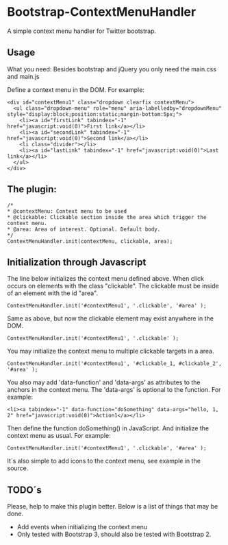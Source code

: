 Bootstrap-ContextMenuHandler
============================

A simple context menu handler for Twitter bootstrap.


Usage
------

What you need:
Besides bootstrap and jQuery you only need the main.css and main.js

Define a context menu in the DOM. For example:

    <div id="contextMenu1" class="dropdown clearfix contextMenu">
      <ul class="dropdown-menu" role="menu" aria-labelledby="dropdownMenu" style="display:block;position:static;margin-bottom:5px;">
        <li><a id="firstLink" tabindex="-1" href="javascript:void(0)">First link</a></li>
        <li><a id="secondLink" tabindex="-1" href="javascript:void(0)">Second link</a></li>
        <li class="divider"></li>
        <li><a id="lastLink" tabindex="-1" href="javascript:void(0)">Last link</a></li>
      </ul>
    </div>

The plugin:
------

    /*
    * @contextMenu: Context menu to be used
    * @clickable: Clickable section inside the area which trigger the context menu.
    * @area: Area of interest. Optional. Default body.
    */
    ContextMenuHandler.init(contextMenu, clickable, area);
    
    
Initialization through Javascript
------

The line below initializes the context menu defined above. When click occurs on elements with the class "clickable". The clickable must be inside of an element with the id "area".

    ContextMenuHandler.init('#contextMenu1', '.clickable', '#area' );
    
Same as above, but now the clickable element may exist anywhere in the DOM. 

    ContextMenuHandler.init('#contextMenu1', '.clickable' );
    
You may initialize the context menu to multiple clickable targets in a area.

    ContextMenuHandler.init('#contextMenu1', '#clickable_1, #clickable_2', '#area' );
    
You also may add 'data-function' and 'data-args' as attributes to the anchors in the context menu. The 'data-args' is optional to the function. For example:

    <li><a tabindex="-1" data-function="doSomething" data-args="hello, 1, 2" href="javascript:void(0)">Action1</a></li>

Then define the function doSomething() in JavaScript. And initialize the context menu as usual. For example:

    ContextMenuHandler.init('#contextMenu1', '.clickable', '#area' );

It´s also simple to add icons to the context menu, see example in the source.


TODO´s
------
Please, help to make this plugin better. Below is a list of things that may be done.

- Add events when initializing the context menu
- Only tested with Bootstrap 3, should also be tested with Bootstrap 2.
